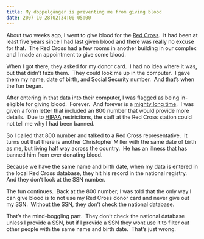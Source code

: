 ```yaml
---
title: My doppelgänger is preventing me from giving blood
date: 2007-10-28T02:34:00-05:00
---
```

About two weeks ago, I went to give blood for the [Red Cross](http://www.redcrossneny.org/).  It had been at least five years since I had last given blood and there was really no excuse for that.  The Red Cross had a few rooms in another building in our complex and I made an appointment to give some blood.

When I got there, they asked for my donor card.  I had no idea where it was, but that didn&#8217;t faze them.  They could look me up in the computer.  I gave them my name, date of birth, and Social Security number.  And that&#8217;s when the fun began.

After entering in that data into their computer, I was flagged as being in-eligible for giving blood.  Forever.  And forever is a [mighty long time](http://www.dtt-lyrics.com/albums/purple.html).  I was given a form letter that included an 800 number that would provide more details.  Due to [HIPAA](http://en.wikipedia.org/wiki/HIPAA) restrictions, the staff at the Red Cross station could not tell me why I had been banned.

So I called that 800 number and talked to a Red Cross representative.  It turns out that there is another Christopher Miller with the same date of birth as me, but living half way across the country.  He has an illness that has banned him from ever donating blood. 

Because we have the same name and birth date, when my data is entered in the local Red Cross database, they hit his record in the national registry.  And they don&#8217;t look at the SSN number.

The fun continues.  Back at the 800 number, I was told that the only way I can give blood is to not use my Red Cross donor card and never give out my SSN.  Without the SSN, they don&#8217;t check the national database.

That&#8217;s the mind-boggling part.  They don&#8217;t check the national database unless I provide a SSN, but if I provide a SSN they wont use it to filter out other people with the same name and birth date.  That&#8217;s just wrong. 

